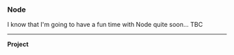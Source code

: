 ### Node

I know that I'm going to have a fun time with Node quite soon... TBC

---

**Project**



